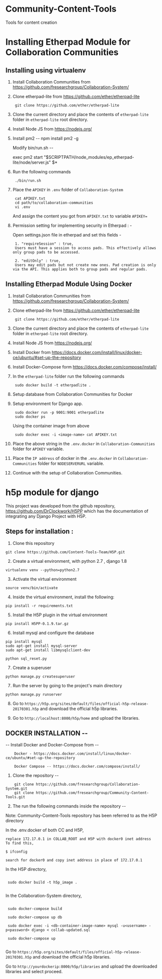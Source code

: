 
# Community-Content-Tools
Tools for content creation
# Installing Etherpad Module for Collaboration Communities

## Installing using virtualenv
1. Install Collaboration Communities from https://github.com/fresearchgroup/Collaboration-System/
2. Clone etherpad-lite from https://github.com/ether/etherpad-lite

		git clone https://github.com/ether/etherpad-lite

3. Clone the current directory and place the contents of `etherpad-lite` folder in `etherpad-lite` root directory.
4. Install Node JS from https://nodejs.org/
5. Install pm2 --
	npm install pm2 -g 
	
   Modify bin/run.sh --
   
   exec pm2 start "$SCRIPTPATH/node_modules/ep_etherpad-lite/node/server.js" $*
   
6. Run the following commands
	
		./bin/run.sh

7. Place the `APIKEY` in `.env` folder of `Collaboration-System`

		cat APIKEY.txt
		cd path/to/collaboration-communities
		vi .env
		
	And assign the content you got from `APIKEY.txt` to variable `APIKEY=`
8. Permission setting for implementing security in Etherpad : - 
    
    Open settings.json file in etherpad and set this fields -
    
		1. "requireSession" : true,
		Users must have a session to access pads. This effectively allows only group pads to be accessed.
		
		2. "editOnly" : true,
		Users may edit pads but not create new ones. Pad creation is only via the API. This applies both to group pads and regular pads.
				
## Installing Etherpad Module Using Docker

1. Install Collaboration Communities from https://github.com/fresearchgroup/Collaboration-System/
2. Clone etherpad-lite from https://github.com/ether/etherpad-lite

		git clone https://github.com/ether/etherpad-lite

3. Clone the current directory and place the contents of `etherpad-lite` folder in `etherpad-lite` root directory.
4. Install Node JS from https://nodejs.org/
5. Install Docker from https://docs.docker.com/install/linux/docker-ce/ubuntu/#set-up-the-repository
6. Install Docker-Compose form https://docs.docker.com/compose/install/
7. In the `etherpad-lite` folder run the following commands

		sudo docker build -t etherpadlite .
8. Setup database from Collaboration Communities for Docker
9. Setup environment for Django app.
 
		sudo docker run -p 9001:9001 etherpadlite 
		sudo docker ps
	Using the container image from above
	
		sudo docker exec -i <image-name> cat APIKEY.txt
	
11. Place the above string in the `.env.docker` in `Collaboration-Communities` folder for `APIKEY` variable.
12. Place the `IP address` of docker in the `.env.docker` in `Collaboration-Communities` folder for `NODESERVERURL` variable.
13. Continue with the setup of Collaboration Communities.

# h5p module for django

This project was developed from the github repository, https://github.com/DrClockwork/H5PP which has the documentation of integrating any Django Project with H5P.

## Steps for installation :

1) Clone this repository

```
git clone https://github.com/Content-Tools-Team/H5P.git
```

2) Create a virtual environment, with python 2.7 , django 1.8

``` 
virtualenv venv --python=python2.7 
```

3) Activate the virtual environment

```
source venv/bin/activate
```
      
4) Inside the virtual environment, install the following:

```
pip install -r requirements.txt
```

5) Install the H5P plugin in the virtual environment

```
pip install H5PP-0.1.9.tar.gz
```

6) Install mysql and configure the database

```
pip install mysql
sudo apt-get install mysql-server
sudo apt-get install libmysqlclient-dev
```
```
python sql_reset.py
```

7) Create a superuser
```
python manage.py createsuperuser
```

7) Run the server by going to the project's main directory  

```
python manage.py runserver  
```

8) Go to ```https://h5p.org/sites/default/files/official-h5p-release-20170301.h5p``` and download the official h5p libraries.

9) Go to ```http://localhost:8000/h5p/home``` and upload the libraries.


## DOCKER INSTALLATION --

 -- Install Docker and Docker-Compose from  --

	    Docker - https://docs.docker.com/install/linux/docker-ce/ubuntu/#set-up-the-repository

	    Docker Compose -- https://docs.docker.com/compose/install/

1. Clone the repository --
```
   	git clone https://github.com/fresearchgroup/Collaboration-System.git
	git clone https://github.com/fresearchgroup/Community-Content-Tools.git
```
2. The run the following commands inside the repository --

Note: Community-Content-Tools repository has been referred to as the H5P directory

In the .env.docker of both CC and H5P,

	replace 172.17.0.1 in COLLAB_ROOT and H5P with docker0 inet address
	To find this, 
	
	$ ifconfig
	
	search for docker0 and copy inet address in place of 172.17.0.1

In the H5P directory,
```

 sudo docker build -t h5p_image .
 
```

In the Collaboration-System directory,
```

 sudo docker-compose build

 sudo docker-compose up db

 sudo docker exec -i <db-container-image-name> mysql -u<username> -p<password> django < collab-updated.sql

 sudo docker-compose up
 
 ```
 Go to `https://h5p.org/sites/default/files/official-h5p-release-20170301.h5p` and download the official h5p libraries.
 
 Go to `http://yourdockerip:8000/h5p/libraries` and upload the downloaded libraries and select proceed.


